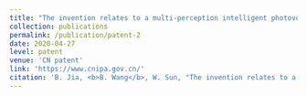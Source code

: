 ```yaml
---
title: "The invention relates to a multi-perception intelligent photovoltaic roof and its design method and design system"
collection: publications
permalink: /publication/patent-2
date: 2020-04-27
level: patent
venue: 'CN patent'
link: 'https://www.cnipa.gov.cn/'
citation: 'B. Jia, <b>B. Wang</b>, W. Sun, "The invention relates to a multi-perception intelligent photovoltaic roof and its design method and design system," ZL202010357623.X, 2020.'
---
```


